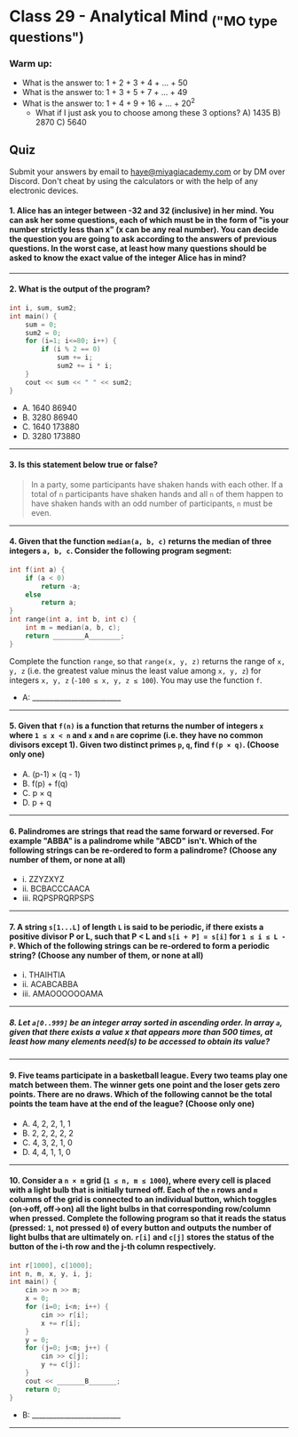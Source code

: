 # Class 29 - Analytical Mind <sub>("MO type questions")</sub>

### Warm up:
- What is the answer to: 1 + 2 + 3 + 4 + ... + 50
- What is the answer to: 1 + 3 + 5 + 7 + ... + 49
- What is the answer to: 1 + 4 + 9 + 16 + ... + 20<sup>2</sup>
    - What if I just ask you to choose among these 3 options?
        A) 1435
        B) 2870
        C) 5640

## Quiz
Submit your answers by email to haye@miyagiacademy.com or by DM over Discord. Don't cheat by using the calculators or with the help of any electronic devices.

#### 1. Alice has an integer between -32 and 32 (inclusive) in her mind. You can ask her some questions, each of which must be in the form of "is your number strictly less than x" (x can be any real number). You can decide the question you are going to ask according to the answers of previous questions. In the worst case, at least how many questions should be asked to know the exact value of the integer Alice has in mind?

--- 

#### 2. What is the output of the program?
```cpp
int i, sum, sum2;
int main() {
    sum = 0;
    sum2 = 0;
    for (i=1; i<=80; i++) {
        if (i % 2 == 0)
            sum += i;
            sum2 += i * i;
    }
    cout << sum << " " << sum2;
}
```
- A. 1640 86940
- B. 3280 86940
- C. 1640 173880
- D. 3280 173880

---

#### 3. Is this statement below true or false?
> In a party, some participants have shaken hands with each other. If a total of `n` participants have shaken hands and all `n` of them happen to have shaken hands with an odd number of participants, `n` must be even. 

---

#### 4. Given that the function `median(a, b, c)` returns the median of three integers `a, b, c`. Consider the following program segment:
```cpp
int f(int a) {
    if (a < 0)
        return -a;
    else
        return a;
}
int range(int a, int b, int c) {
    int m = median(a, b, c);
    return ________A________;
}
```
Complete the function `range`, so that `range(x, y, z)` returns the range of `x, y, z` (i.e. the greatest value minus the least value among `x, y, z`) for integers `x, y, z` (`-100 ≤ x, y, z ≤ 100`). You may use the function `f`.

- A: _________________________

---

#### 5. Given that `f(n)` is a function that returns the number of integers `x` where `1 ≤ x < n` and `x` and `n` are coprime (i.e. they have no common divisors except 1). Given two distinct primes `p`, `q`, find `f(p × q)`. (Choose only one)
- A. (p-1) × (q - 1)
- B. f\(p\) + f(q)
- C. p × q
- D. p + q

---

#### 6. Palindromes are strings that read the same forward or reversed. For example "ABBA" is a palindrome while "ABCD" isn't. Which of the following strings can be re-ordered to form a palindrome? (Choose any number of them, or none at all)
- i. ZZYZXYZ
- ii. BCBACCCAACA
- iii. RQPSPRQRPSPS

---

#### 7. A string `s[1...L]` of length `L` is said to be periodic, if there exists a positive divisor P or L, such that P < L and `s[i + P] = s[i]` for `1 ≤ i ≤ L - P`. Which of the following strings can be re-ordered to form a periodic string? (Choose any number of them, or none at all)
- i. THAIHTIA
- ii. ACABCABBA
- iii. AMAOOOOOOAMA

---

##### 8. Let `a[0..999]` be an integer array sorted in ascending order. In array `a`, given that there exists a value x that appears more than 500 times, at least how many elements need(s) to be accessed to obtain its value?

---

#### 9. Five teams participate in a basketball league. Every two teams play one match between them. The winner gets one point and the loser gets zero points. There are no draws. Which of the following **cannot** be the total points the team have at the end of the league? (Choose only one)
- A. 4, 2, 2, 1, 1
- B. 2, 2, 2, 2, 2
- C. 4, 3, 2, 1, 0
- D. 4, 4, 1, 1, 0

---

#### 10. Consider a `n × m` grid (`1 ≤ n, m ≤ 1000`), where every cell is placed with a light bulb that is initially turned off. Each of the `n` rows and `m` columns of the grid is connected to an individual button, which toggles (on→off, off→on) all the light bulbs in that corresponding row/column when pressed. Complete the following program so that it reads the status (pressed: `1`, not pressed `0`) of every button and outputs the number of light bulbs that are ultimately on. `r[i]` and `c[j]` stores the status of the button of the i-th row and the j-th column respectively.
```cpp
int r[1000], c[1000];
int n, m, x, y, i, j;
int main() {
    cin >> n >> m;
    x = 0;
    for (i=0; i<n; i++) {
        cin >> r[i];
        x += r[i];
    }
    y = 0;
    for (j=0; j<m; j++) {
        cin >> c[j];
        y += c[j];
    }
    cout << _______B_______;
    return 0;
}
```
- B: _________________________

---
